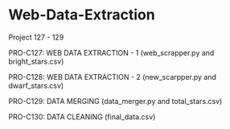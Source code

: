 # Web-Data-Extraction
Project 127 - 129

PRO-C127: WEB DATA EXTRACTION - 1 (web_scrapper.py and bright_stars.csv)

PRO-C128: WEB DATA EXTRACTION - 2 (new_scarpper.py and dwarf_stars.csv)

PRO-C129: DATA MERGING (data_merger.py and total_stars.csv)

PRO-C130: DATA CLEANING (final_data.csv)
